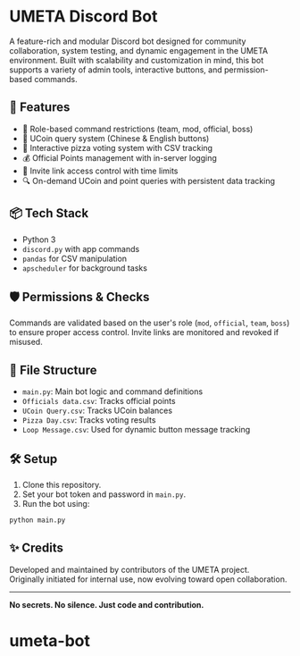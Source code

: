 # UMETA Discord Bot

A feature-rich and modular Discord bot designed for community collaboration, system testing, and dynamic engagement in the UMETA environment. Built with scalability and customization in mind, this bot supports a variety of admin tools, interactive buttons, and permission-based commands.

## 🌟 Features

- 🎯 Role-based command restrictions (team, mod, official, boss)
- 🧾 UCoin query system (Chinese & English buttons)
- 🍕 Interactive pizza voting system with CSV tracking
- 💰 Official Points management with in-server logging
- 🔗 Invite link access control with time limits
- 🔍 On-demand UCoin and point queries with persistent data tracking

## 📦 Tech Stack

- Python 3
- `discord.py` with app commands
- `pandas` for CSV manipulation
- `apscheduler` for background tasks

## 🛡️ Permissions & Checks

Commands are validated based on the user's role (`mod`, `official`, `team`, `boss`) to ensure proper access control. Invite links are monitored and revoked if misused.

## 📂 File Structure

- `main.py`: Main bot logic and command definitions
- `Officials data.csv`: Tracks official points
- `UCoin Query.csv`: Tracks UCoin balances
- `Pizza Day.csv`: Tracks voting results
- `Loop Message.csv`: Used for dynamic button message tracking

## 🛠️ Setup

1. Clone this repository.
2. Set your bot token and password in `main.py`.
3. Run the bot using:

```bash
python main.py
```

## ✨ Credits

Developed and maintained by contributors of the UMETA project.  
Originally initiated for internal use, now evolving toward open collaboration.

---

**No secrets. No silence. Just code and contribution.**
# umeta-bot
